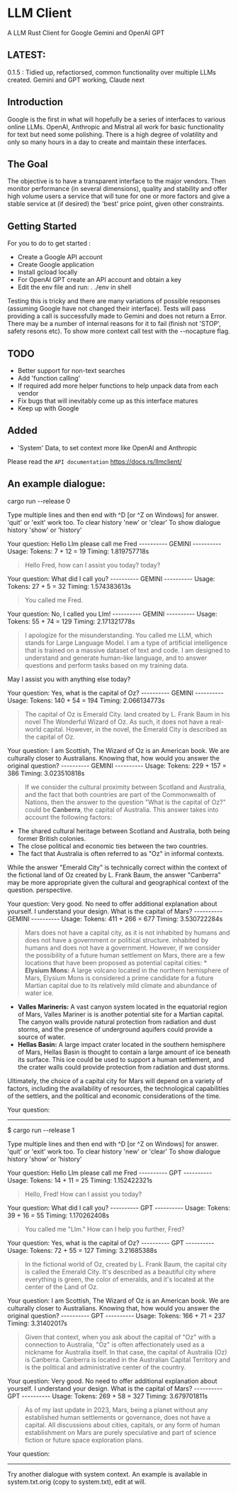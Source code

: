 # LLM Client
A LLM Rust Client for Google Gemini and OpenAI GPT

LATEST:
-------

0.1.5 : Tidied up, refactiorsed, common functionality over multiple LLMs created. Gemini and GPT working, Claude next

Introduction
------------

Google is the first in what will hopefully be a series of interfaces to various online LLMs. OpenAI, Anthropic and Mistral all work for basic functionality for text but need some polishing. There is a high degree of volatility and only so many hours in a day to create and maintain these interfaces. 

The Goal
--------

The objective is to have a transparent interface to the major vendors. Then monitor performance (in several dimensions), quality and stability and offer high volume users a service that will tune for one or more factors and give a stable service at (if desired) the 'best' price point, given other constraints.

Getting Started
---------------

For you to do to get started :
-	Create a Google API account
-	Create Google application
-	Install gcload locally
-	For OpenAI GPT create an API account and obtain a key
-	Edit the env file and run: . ./env in shell

Testing this is tricky and there are many variations of possible responses (assuming Google have not changed their interface). Tests will pass providing a call is successfully made to Gemini and does not return a Error. There may be a number of internal reasons for it to fail (finish not 'STOP', safety resons etc). To show more context call test with the --nocapture flag.

TODO
----

- Better support for non-text searches
- Add 'function calling'
- If required add more helper functions to help unpack data from each vendor
- Fix bugs that will inevitably come up as this interface matures
- Keep up with Google

Added
-----

- 'System' Data, to set context more like OpenAI and Anthropic

Please read the `API documentation` https://docs.rs/llmclient/

An example dialogue:
-------------------
cargo run --release 0

Type multiple lines and then end with ^D [or ^Z on Windows] for answer.
'quit' or 'exit' work too. To clear history 'new' or 'clear'
To show dialogue history 'show' or 'history'

Your question: 
Hello Llm please call me Fred
---------- GEMINI ----------
Usage: Tokens: 7 + 12 = 19
Timing: 1.819757718s
> Hello Fred, how can I assist you today? today? 


Your question: 
What did I call you?
---------- GEMINI ----------
Usage: Tokens: 27 + 5 = 32
Timing: 1.574383613s
> You called me Fred. 


Your question: 
No, I called you Llm! 
---------- GEMINI ----------
Usage: Tokens: 55 + 74 = 129
Timing: 2.171321778s
> I apologize for the misunderstanding. You called me LLM, which stands for Large Language Model. I am a type of artificial intelligence that is trained on a massive dataset of text and code. I am designed to understand and generate human-like language, and to answer questions and perform tasks based on my training data.

May I assist you with anything else today? 


Your question: 
Yes, what is the capital of Oz?
---------- GEMINI ----------
Usage: Tokens: 140 + 54 = 194
Timing: 2.066134773s
> The capital of Oz is Emerald City. land created by L. Frank Baum in his novel The Wonderful Wizard of Oz. As such, it does not have a real-world capital. However, in the novel, the Emerald City is described as the capital of Oz. 


Your question: 
I am Scottish, The Wizard of Oz is an American book. We are culturally closer to Australians. Knowing that, how would you answer the original question?
---------- GEMINI ----------
Usage: Tokens: 229 + 157 = 386
Timing: 3.023510818s
> If we consider the cultural proximity between Scotland and Australia, and the fact that both countries are part of the Commonwealth of Nations, then the answer to the question "What is the capital of Oz?" could be **Canberra**, the capital of Australia. This answer takes into account the following factors:

* The shared cultural heritage between Scotland and Australia, both being former British colonies.
* The close political and economic ties between the two countries.
* The fact that Australia is often referred to as "Oz" in informal contexts.

While the answer "Emerald City" is technically correct within the context of the fictional land of Oz created by L. Frank Baum, the answer "Canberra" may be more appropriate given the cultural and geographical context of the question. perspective. 


Your question: 
Very good. No need to offer additional explanation about yourself. I understand your design.
What is the capital of Mars?
---------- GEMINI ----------
Usage: Tokens: 411 + 266 = 677
Timing: 3.530722284s
> Mars does not have a capital city, as it is not inhabited by humans and does not have a government or political structure. inhabited by humans and does not have a government. However, if we consider the possibility of a future human settlement on Mars, there are a few locations that have been proposed as potential capital cities: * **Elysium Mons:** A large volcano located in the northern hemisphere of Mars, Elysium Mons is considered a prime candidate for a future Martian capital due to its relatively mild climate and abundance of water ice.
* **Valles Marineris:** A vast canyon system located in the equatorial region of Mars, Valles Mariner is is another potential site for a Martian capital. The canyon walls provide natural protection from radiation and dust storms, and the presence of underground aquifers could provide a source of water.
* **Hellas Basin:** A large impact crater located in the southern hemisphere of Mars, Hellas Basin is thought to contain a large amount of ice beneath its surface. This ice could be used to support a human settlement, and the crater walls could provide protection from radiation and dust storms.

Ultimately, the choice of a capital city for Mars will depend on a variety of factors, including the availability of resources, the technological capabilities of the settlers, and the political and economic considerations of the time. 


Your question: 

-------------------------------------------------
$ cargo run --release 1

Type multiple lines and then end with ^D [or ^Z on Windows] for answer.
'quit' or 'exit' work too. To clear history 'new' or 'clear'
To show dialogue history 'show' or 'history'

Your question: 
Hello Llm please call me Fred
---------- GPT ----------
Usage: Tokens: 14 + 11 = 25
Timing: 1.152422321s
> Hello, Fred! How can I assist you today?



Your question: 
What did I call you?
---------- GPT ----------
Usage: Tokens: 39 + 16 = 55
Timing: 1.170262408s
> You called me "Llm." How can I help you further, Fred?



Your question: 
Yes, what is the capital of Oz?
---------- GPT ----------
Usage: Tokens: 72 + 55 = 127
Timing: 3.21685388s
> In the fictional world of Oz, created by L. Frank Baum, the capital city is called the Emerald City. It's described as a beautiful city where everything is green, the color of emeralds, and it's located at the center of the Land of Oz.



Your question: 
I am Scottish, The Wizard of Oz is an American book. We are culturally closer to Australians. Knowing that, how would you answer the original question?
---------- GPT ----------
Usage: Tokens: 166 + 71 = 237
Timing: 3.31402017s
> Given that context, when you ask about the capital of "Oz" with a connection to Australia, "Oz" is often affectionately used as a nickname for Australia itself. In that case, the capital of Australia (Oz) is Canberra. Canberra is located in the Australian Capital Territory and is the political and administrative center of the country.



Your question: 
Very good. No need to offer additional explanation about yourself. I understand your design.
What is the capital of Mars?
---------- GPT ----------
Usage: Tokens: 269 + 58 = 327
Timing: 3.679701811s
> As of my last update in 2023, Mars, being a planet without any established human settlements or governance, does not have a capital. All discussions about cities, capitals, or any form of human establishment on Mars are purely speculative and part of science fiction or future space exploration plans.



Your question: 

-------------------------------------------------

Try another dialogue with system context. An example is available in system.txt.orig (copy to system.txt), edit at will.
